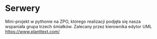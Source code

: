 # Serwery
Mini-projekt w pythonie na ZPO, którego realizacji podjęła się nasza wspaniała grupa trzech śmiałków.
Zalecany przez kierownika edytor UML https://www.planttext.com/

